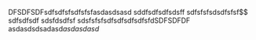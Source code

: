 DFSDFSDFsdfsdfsfsdfsfsfasdasdsasd
sddfsdfsdfsdsff
sdfsfsfsdsdfsfsf$$
sdfsdfsdf
sdsfdsdfsf
sdsfsfsfsdfsdfsdfsdfsfdSDFSDFDF
asdasdsdsadasd$asdasdasd$
